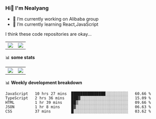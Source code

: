 ### Hi👋 I'm Nealyang

- 🔭 I’m currently working on Alibaba group
- 🌱 I’m currently learning React,JavaScript


I think these code repositories are okay...

<table>
  <tbody>
    <tr>
      <td>
        <a href="https://github.com/Nealyang/React-Express-Blog-Demo">
          <img align="center" src="https://github-readme-stats.vercel.app/api/pin/?username=Nealyang&repo=React-Express-Blog-Demo&theme=chartreuse-dark" />
        </a>
      </td>
       <td>
        <a href="https://github.com/Nealyang/PersonalBlog">
          <img align="center" src="https://github-readme-stats.vercel.app/api/pin/?username=Nealyang&repo=PersonalBlog&theme=chartreuse-dark" />
        </a>
      </td>
    </tr>
  </tbody>
</table>

📊 **some stats**


<table>
  <tbody>
    <tr>
      <td>
          <img align="center" src="https://github-readme-stats.vercel.app/api?username=Nealyang&theme=chartreuse-dark&show_icons=true" />
      </td>
       <td>
          <img align="center" src="https://github-readme-stats.vercel.app/api/top-langs/?username=Nealyang&theme=chartreuse-dark" />
      </td>
    </tr>
  </tbody>
</table>

📊 **Weekly development breakdown**

<!--START_SECTION:waka-->
```text
JavaScript   10 hrs 27 mins  ███████████████░░░░░░░░░░   60.66 % 
TypeScript   2 hrs 36 mins   ███▓░░░░░░░░░░░░░░░░░░░░░   15.09 % 
HTML         1 hr 39 mins    ██▒░░░░░░░░░░░░░░░░░░░░░░   09.66 % 
JSON         1 hr 8 mins     █▓░░░░░░░░░░░░░░░░░░░░░░░   06.63 % 
CSS          37 mins         █░░░░░░░░░░░░░░░░░░░░░░░░   03.62 % 
```
<!--END_SECTION:waka-->

